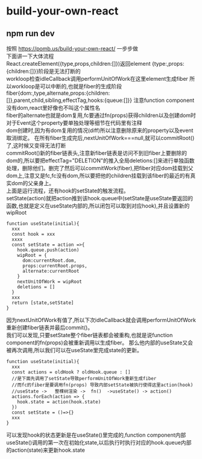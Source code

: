 # build-your-own-react
## npm run dev
按照 https://pomb.us/build-your-own-react/ 一步步做<br />
下面讲一下大体流程<br />
React.createElement({type,props,children:[]})返回element {type:,props:{children:[]}}阶段是无法打断的<br />
workloop检查idleCallback调用performUnitOfWork在这里element生成fiber  所以workloop是可以中断的,也就是fiber的生成阶段 <br />
fiber{dom:,type,alternate,props:{children:[]},parent,child,sibling,effectTag,hooks:{queue:[]}} 注意function component没有dom,react里好像也不叫这个属性名<br />
fiber的alternate也就是dom复用,fc要通过fn(props)获得children以及创建dom时对于Event这个property要单独处理等细节在代码里有注释<br />
dom创建时,因为有dom复用的情况(diff)所以注意删除原来的property以及event取消绑定。
在所有fiber生成完后,nextUnitOfWork===null,就可以commitRoot()了,这时候又变得无法打断 <br />
commitRoot()新的fiber链表头,注意新fiber链表是访问不到旧fiber上要删除的dom的,所以要把effectTag="DELETION"的推入全局deletions:[]来进行单独函数处理，删除他们。删完了然后可以commitWork(fiber),把fiber对应dom挂载到父dom上,注意又是fc,fc没有dom,所以要把他的children挂载到该fiber的最近的有真实dom的父亲身上。 <br />
上面是运行流程，还有hook的setState的触发流程。 <br />
setState(action)就把action推到该hook.queue中(setState是useState要返回的函数,也就是定义在useState内部的,所以闭包可以取到对应hook),并且设置新的wipRoot
```
function useState(initial){
  xxx
  const hook = xxx
  xxxx
  const setState = action =>{
    hook.queue.push(action)
    wipRoot = {
      dom:currentRoot.dom,
      props:currentRoot.props,
      alternate:currentRoot
    }
    nextUnitOfWork = wipRoot
    deletions = []
  }
  xxx
  return [state,setState]
}
```
因为nextUnitOfWork有值了,所以下次idleCallback就会调用performUnitOfWork重新创建fiber链表并最后commit()。<br />
我们可以发现,只要setState整个fiber链表都会被重构,也就是说function component的fn(props)会被重新调用以生成fiber。
那么他内部的useState又会被再次调用,所以我们可以在useState里完成state的更新。
```
function useState(initial){
  xxx
  const actions = oldHook ? oldHook.queue : []
  //是下面先调用了setState导致performUnitOfWork重新生成fiber
  //而fc的fiber是要调用fn(props) 导致内部setState被执行使得这里action(hook)
  //useState ->   整棵树渲染 ->  fn()  ->useState() -> action()
  actions.forEach(action => {
    hook.state = action(hook.state)
  })
  const setState = ()=>{}
  xxx
}
```
可以发现hook的状态更新是在useState()里完成的,function component内部useState()调用的第一次在初始化state,以后执行时执行对应的hook.queue内部的action(state)来更新hook.state

